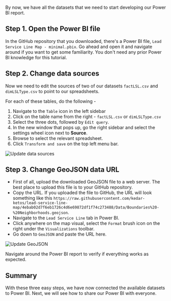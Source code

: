By now, we have all the datasets that we need to start developing our Power BI report.


## Step 1. Open the Power BI file

In the GitHub repository that you downloaded, there's a Power BI file, `Lead Service Line Map - minimal.pbix`. Go ahead and open it and navigate around if you want to get some familiarity. You don't need any prior Power BI knowledge for this tutorial.

## Step 2. Change data sources

Now we need to edit the sources of two of our datasets `factLSL.csv` and `dimLSLType.csv` to point to our spreadsheets.

For each of these tables, do the following - 

1. Navigate to the `Table` icon in the left sidebar
2. Click on the table name from the right - `factLSL.csv` or `dimLSLType.csv `
3. Select the three dots, followed by `Edit query`.
4. In the new window that pops up, go the right sidebar and select the settings wheel icon next to **Source**.
5. Browse to select the relevant spreadsheet.
6. Click `Transform and save` on the top left menu bar.


![Update data sources](https://raw.githubusercontent.com/kedar-ketos/lead-service-line-map/main/docs/images/9_update_data.gif)


## Step 3. Change GeoJSON data URL

- First of all, upload the downloaded GeoJSON file to a web server. The best place to upload this file is to your GitHub repository.
- Copy the URL. If you uploaded the file to GitHub, the URL will look something like this `https://raw.githubusercontent.com/kedar-ketos/lead-service-line-map/4ebab02d7f6eb1726c4d6e69872df1f74c273488/Data/Boundaries%20-%20Neighborhoods.geojson`.
- Navigate to the `Lead Service Line` tab in Power BI.
- Click anywhere on the map visual, select the `Format` brush icon on the right under the `Visualizations` toolbar.
- Go down to `GeoJSON` and paste the URL here.

![Update GeoJSON](https://raw.githubusercontent.com/kedar-ketos/lead-service-line-map/main/docs/images/7_update_geojson.png)


Navigate around the Power BI report to verify if everything works as expected.

## Summary

With these three easy steps, we have now connected the available datasets to Power BI. Next, we will see how to share our Power BI with everyone.